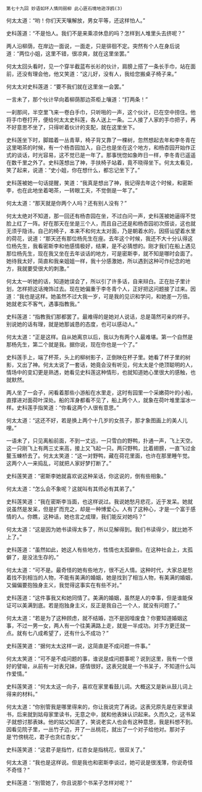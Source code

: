     第七十九回 妙语如环人情同弱柳 此心匪石境地逊浮鸥(3) 

   何太太道：“哟！你们天天嚷解放，男女平等，还这样怕人。”

   史科莲道：“不是怕人。我们不是来乘凉休息的吗？怎样到人堆里头去挤呢？”

   两人沿柳荫，在岸边一面说，一面走，只是徘徊不定。突然有个人在身后说道：“两位小姐，这里不错，很凉爽，就在这里坐罢。”

   何太太回头看时，见一个穿半截蓝布长衫的伙计，肩膀上搭了一条长手巾，站在面前，还没有理会他，他又笑道：“这儿好，没有人，我给您搬桌子椅子来。”

   何太太对史科莲道：“要不我们就在这里坐一会罢。”

   一言未了，那个伙计早向着柳荫那边茶柜上嚷道：“打两条！”

   一刹那间，半空里飞来一卷白手巾，只听啪的一声，这个伙计，已在空中捞住。他将手巾卷打开，便给何太太史科莲，各人送上一条。二人接了人家的手巾把子，再不好意思不坐了，只得听着伙计的支配，就在这里坐下。

   史科莲坐下时，脚踏着一丛青草，椅子背又靠了一棵树，忽然想起去年和李冬青在这里喝茶的时候，有一个杨杏园加入，自己也是坐在这个地方，和杨杏园开始作正式的谈话，时光容易，这不觉已是一年了。那事恍惚如象昨日一样，李冬青已遥遥在数千里之外了。史科莲想出了神，手扶椅子站着，竟不晓得坐下。何太太看见，笑了起来，说道：“史小姐，你在想什么，都忘记坐下了。”

   史科莲被她一句话提醒，笑道：“我真是想出了神，我记得去年这个时候，和密斯李，也在此地坐着喝茶，一转眼工夫，不觉倒是一年了。”

   何太太道：“那天就是你两个人吗？还有别人没有？”

   何太太绝对不知道，那一回还有杨杏园在坐，不过白问一声，史科莲被她逼得不觉脸上红了一阵。好在那天在坐是三个人，而且自己还是和杨杏园初次搭谈，这也就无须乎隐讳，自己的椅子，本来不和何太太对面，乃是朝着水的，因搭讪望着水里的荷花，说道：“那天还有那位杨先生在座。去年这个时候，我还不大十分认得这位杨先生，我看密斯李和他感情极好，结果，是不必猜想的。刚才我们在船上遇见那位杨先生，现在我又坐在去年谈话的地方，可是密斯李，就不知是哪时会面了。她待我太好，简直和我亲姐姐一样，我十分感激她，所以遇到这种可作纪念的地方，我就要受很大的刺激。”

   何太太一听她的话，知道她误会了，所以引了许多话，自来辩白。正在肚子里计划，怎样把这话掩饰过去。现在她偏重于李冬青个人，正好把这问题接了过来。因道：“我也是这样。她虽然不过大我一岁，可是我的见识和学问，和她差一万倍。她就老实不客气，遇事指教我。”

   史科莲道：“指教我们那都罢了。最难得的是她对人说话，总是蔼然可亲的样子。别说她的话有理，就是她那诚恳的态度，也可以感动人。”

   何太太道：“正是这样。自从她离京以后，我以为有两个人最难堪。第一个自然是那杨先生，第二个就是我。据你说，现在你也是一个了。”

   史科莲手上，端了杯茶，头上的柳树影子，正倒映在杯子里。她看了杯子里的树影，又出了神。何太太说了一套话，她竟会没有听见，何太太是个绝顶聪明的人，情场中的变幻更是熟透，她看见史科莲这种情形，也就知道她心里很大的感触，也就默然。

   两人坐了一会子，闲看着那些小游船在水里走，这时有园里一个采嫩荷叶的小船，直撑进对面荷叶深处。船的浑身都看不见了，船上两个人，就象在荷叶堆里溜冰一样。史科莲手指笑道：“你看这两个人很有意思。”

   何太太道：“这还不好，若是换上两个十几岁的女孩子，那才象图画上的美人儿哩。”

   一语未了，只见离船前面，不到一丈远，一只雪白的野鸭，扑通一声，飞上天空。这一只刚飞上有两三丈来高，接上又飞起一只。两只野鸭，比着翅膀，一直飞过金鳌玉蝀桥去了。何太太笑道：“这一对野鸭，藏在荷花里面，也许在那里睡午觉。这两个人一来捣乱，可就把人家好梦打断了。”

   史科莲笑道：“密斯李她就喜欢说这种呆话，你这说的，倒有些相象。”

   何太太道：“怎么会不象呢？这就叫有其师必有其弟了。”

   史科莲笑道：“我在密斯李当面，也这样说过。我说她愁月悲花，近于发呆。她就说虽然是发呆，但是扩而充之，却是一种博爱心。人有了这种心，才是一个富于感情的人。你瞧，这种话，她也言之成理，我们能反对她吗？”

   何太太道：“这是因为她书读得太多了，所以见解得到。我们书读得少，就比她不上了。”

   史科莲道：“虽然如此，她这人有些地方，性情也太孤僻些。在这种社会上，太孤僻了，是没法生存的。”

   何太太道：“可不是。最奇怪的她有些地方，很不近人情。这种时代，大家总是愁着找不到相当的人物，不能有美满的婚姻，她是找到了相当人物，有美满的婚姻，又偏偏要抱独身主义，我觉得这事实在有些不对。”

   史科莲道：“这件事我又和她同情了。美满的婚姻，虽然是人的幸事，但是谁能保证可以美满到底。若是抱独身主义，反正是我自己一个人，就没有问题了。”

   何太太道：“若是为了这种顾虑，就不结婚，岂不是因噎废食？你要知道婚姻这事，不过一男一女，两人有一个往美满路上走，就是一半成功。对手方更迁就一点。就有七八成希望了，还有什么不成功？”

   史科莲笑道：“据何太太这样一说，这简直是不成问题一件事。”

   何太太笑道：“可不是不成问题的事，谁说是成问题事呢？说到这里，我有一个很好的譬喻，从前有一对表兄妹，感情很好。这表兄就是一个书呆子，不知道什么叫作爱情。”

   史科莲笑道：“何太太这一向子，喜欢在家里看鼓儿词。大概这又是新从鼓儿词上得来的材料。”

   何太太道：“你别管我是哪里得来的，你让我说完了再说。这表兄原先是在家里读书，后来就到姑母家里读书，无意之中，就和他表妹认识起来。久而久之，这书呆子就想讨那表妹。他的姑父知道了，笑说老实人也会有这种意思，我是料想不到。因看见院子里，一丛竹子边，开了一丛桃花，就出了一个对子给他对。那对子是‘竹傍桃花，君子也贪红杏女’。”

   史科莲笑道：“这君子是指竹，红杏女是指桃花，很双关了。”

   何太太道：“我也是这样说。但是我也和密斯李谈过，她可说是很浅薄，你说奇怪不奇怪？”

   史科莲道：“别管她了，你且说那个书呆子怎样对呢？”

